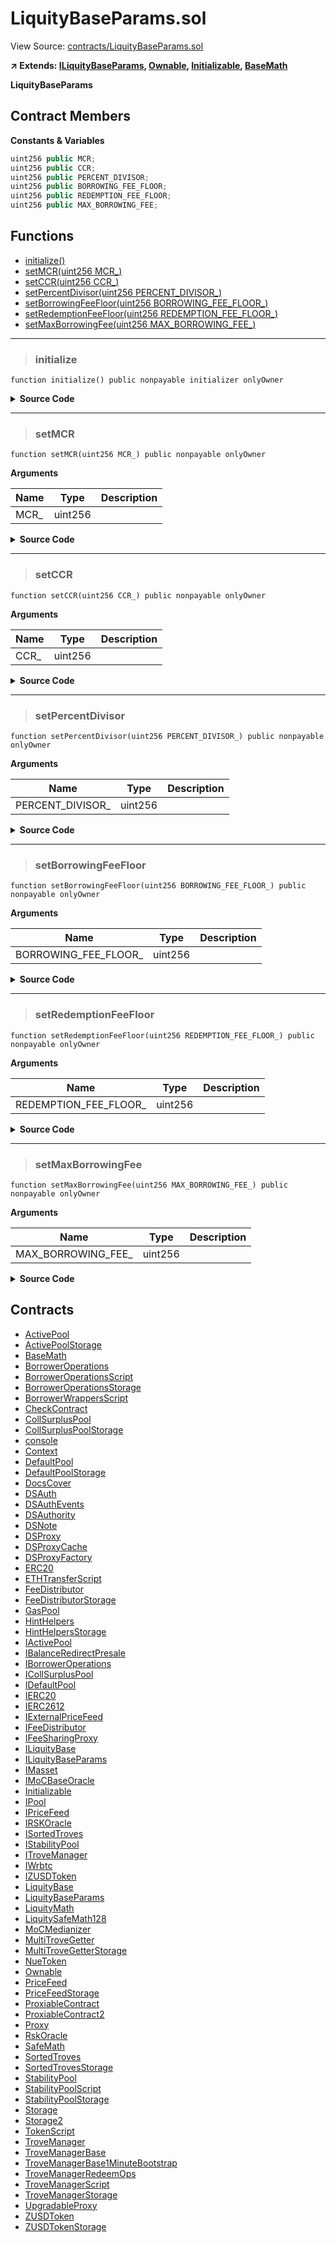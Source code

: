 # LiquityBaseParams.sol

View Source: [contracts/LiquityBaseParams.sol](../contracts/LiquityBaseParams.sol)

**↗ Extends: [ILiquityBaseParams](ILiquityBaseParams.md), [Ownable](Ownable.md), [Initializable](Initializable.md), [BaseMath](BaseMath.md)**

**LiquityBaseParams**

## Contract Members
**Constants & Variables**

```js
uint256 public MCR;
uint256 public CCR;
uint256 public PERCENT_DIVISOR;
uint256 public BORROWING_FEE_FLOOR;
uint256 public REDEMPTION_FEE_FLOOR;
uint256 public MAX_BORROWING_FEE;

```

## Functions

- [initialize()](#initialize)
- [setMCR(uint256 MCR_)](#setmcr)
- [setCCR(uint256 CCR_)](#setccr)
- [setPercentDivisor(uint256 PERCENT_DIVISOR_)](#setpercentdivisor)
- [setBorrowingFeeFloor(uint256 BORROWING_FEE_FLOOR_)](#setborrowingfeefloor)
- [setRedemptionFeeFloor(uint256 REDEMPTION_FEE_FLOOR_)](#setredemptionfeefloor)
- [setMaxBorrowingFee(uint256 MAX_BORROWING_FEE_)](#setmaxborrowingfee)

---    

> ### initialize

```solidity
function initialize() public nonpayable initializer onlyOwner 
```

<details>
	<summary><strong>Source Code</strong></summary>

```javascript
function initialize() public initializer onlyOwner {
        MCR = 1100000000000000000; // 110%
        CCR = 1500000000000000000; // 150%
        PERCENT_DIVISOR = 200; // dividing by 200 yields 0.5%
        BORROWING_FEE_FLOOR = (DECIMAL_PRECISION / 1000) * 25; // 2.5%
        REDEMPTION_FEE_FLOOR = (DECIMAL_PRECISION / 1000) * 25; // 2.5%
        MAX_BORROWING_FEE = (DECIMAL_PRECISION / 100) * 5; // 5%
    }
```
</details>

---    

> ### setMCR

```solidity
function setMCR(uint256 MCR_) public nonpayable onlyOwner 
```

**Arguments**

| Name        | Type           | Description  |
| ------------- |------------- | -----|
| MCR_ | uint256 |  | 

<details>
	<summary><strong>Source Code</strong></summary>

```javascript
function setMCR(uint256 MCR_) public onlyOwner {
        MCR = MCR_;
    }
```
</details>

---    

> ### setCCR

```solidity
function setCCR(uint256 CCR_) public nonpayable onlyOwner 
```

**Arguments**

| Name        | Type           | Description  |
| ------------- |------------- | -----|
| CCR_ | uint256 |  | 

<details>
	<summary><strong>Source Code</strong></summary>

```javascript
function setCCR(uint256 CCR_) public onlyOwner {
        CCR = CCR_;
    }
```
</details>

---    

> ### setPercentDivisor

```solidity
function setPercentDivisor(uint256 PERCENT_DIVISOR_) public nonpayable onlyOwner 
```

**Arguments**

| Name        | Type           | Description  |
| ------------- |------------- | -----|
| PERCENT_DIVISOR_ | uint256 |  | 

<details>
	<summary><strong>Source Code</strong></summary>

```javascript
function setPercentDivisor(uint256 PERCENT_DIVISOR_) public onlyOwner {
        PERCENT_DIVISOR = PERCENT_DIVISOR_;
    }
```
</details>

---    

> ### setBorrowingFeeFloor

```solidity
function setBorrowingFeeFloor(uint256 BORROWING_FEE_FLOOR_) public nonpayable onlyOwner 
```

**Arguments**

| Name        | Type           | Description  |
| ------------- |------------- | -----|
| BORROWING_FEE_FLOOR_ | uint256 |  | 

<details>
	<summary><strong>Source Code</strong></summary>

```javascript
function setBorrowingFeeFloor(uint256 BORROWING_FEE_FLOOR_) public onlyOwner {
        BORROWING_FEE_FLOOR = BORROWING_FEE_FLOOR_;
    }
```
</details>

---    

> ### setRedemptionFeeFloor

```solidity
function setRedemptionFeeFloor(uint256 REDEMPTION_FEE_FLOOR_) public nonpayable onlyOwner 
```

**Arguments**

| Name        | Type           | Description  |
| ------------- |------------- | -----|
| REDEMPTION_FEE_FLOOR_ | uint256 |  | 

<details>
	<summary><strong>Source Code</strong></summary>

```javascript
function setRedemptionFeeFloor(uint256 REDEMPTION_FEE_FLOOR_) public onlyOwner {
        REDEMPTION_FEE_FLOOR = REDEMPTION_FEE_FLOOR_;
    }
```
</details>

---    

> ### setMaxBorrowingFee

```solidity
function setMaxBorrowingFee(uint256 MAX_BORROWING_FEE_) public nonpayable onlyOwner 
```

**Arguments**

| Name        | Type           | Description  |
| ------------- |------------- | -----|
| MAX_BORROWING_FEE_ | uint256 |  | 

<details>
	<summary><strong>Source Code</strong></summary>

```javascript
function setMaxBorrowingFee(uint256 MAX_BORROWING_FEE_) public onlyOwner {
        MAX_BORROWING_FEE = MAX_BORROWING_FEE_;
    }
```
</details>

## Contracts

* [ActivePool](ActivePool.md)
* [ActivePoolStorage](ActivePoolStorage.md)
* [BaseMath](BaseMath.md)
* [BorrowerOperations](BorrowerOperations.md)
* [BorrowerOperationsScript](BorrowerOperationsScript.md)
* [BorrowerOperationsStorage](BorrowerOperationsStorage.md)
* [BorrowerWrappersScript](BorrowerWrappersScript.md)
* [CheckContract](CheckContract.md)
* [CollSurplusPool](CollSurplusPool.md)
* [CollSurplusPoolStorage](CollSurplusPoolStorage.md)
* [console](console.md)
* [Context](Context.md)
* [DefaultPool](DefaultPool.md)
* [DefaultPoolStorage](DefaultPoolStorage.md)
* [DocsCover](DocsCover.md)
* [DSAuth](DSAuth.md)
* [DSAuthEvents](DSAuthEvents.md)
* [DSAuthority](DSAuthority.md)
* [DSNote](DSNote.md)
* [DSProxy](DSProxy.md)
* [DSProxyCache](DSProxyCache.md)
* [DSProxyFactory](DSProxyFactory.md)
* [ERC20](ERC20.md)
* [ETHTransferScript](ETHTransferScript.md)
* [FeeDistributor](FeeDistributor.md)
* [FeeDistributorStorage](FeeDistributorStorage.md)
* [GasPool](GasPool.md)
* [HintHelpers](HintHelpers.md)
* [HintHelpersStorage](HintHelpersStorage.md)
* [IActivePool](IActivePool.md)
* [IBalanceRedirectPresale](IBalanceRedirectPresale.md)
* [IBorrowerOperations](IBorrowerOperations.md)
* [ICollSurplusPool](ICollSurplusPool.md)
* [IDefaultPool](IDefaultPool.md)
* [IERC20](IERC20.md)
* [IERC2612](IERC2612.md)
* [IExternalPriceFeed](IExternalPriceFeed.md)
* [IFeeDistributor](IFeeDistributor.md)
* [IFeeSharingProxy](IFeeSharingProxy.md)
* [ILiquityBase](ILiquityBase.md)
* [ILiquityBaseParams](ILiquityBaseParams.md)
* [IMasset](IMasset.md)
* [IMoCBaseOracle](IMoCBaseOracle.md)
* [Initializable](Initializable.md)
* [IPool](IPool.md)
* [IPriceFeed](IPriceFeed.md)
* [IRSKOracle](IRSKOracle.md)
* [ISortedTroves](ISortedTroves.md)
* [IStabilityPool](IStabilityPool.md)
* [ITroveManager](ITroveManager.md)
* [IWrbtc](IWrbtc.md)
* [IZUSDToken](IZUSDToken.md)
* [LiquityBase](LiquityBase.md)
* [LiquityBaseParams](LiquityBaseParams.md)
* [LiquityMath](LiquityMath.md)
* [LiquitySafeMath128](LiquitySafeMath128.md)
* [MoCMedianizer](MoCMedianizer.md)
* [MultiTroveGetter](MultiTroveGetter.md)
* [MultiTroveGetterStorage](MultiTroveGetterStorage.md)
* [NueToken](NueToken.md)
* [Ownable](Ownable.md)
* [PriceFeed](PriceFeed.md)
* [PriceFeedStorage](PriceFeedStorage.md)
* [ProxiableContract](ProxiableContract.md)
* [ProxiableContract2](ProxiableContract2.md)
* [Proxy](Proxy.md)
* [RskOracle](RskOracle.md)
* [SafeMath](SafeMath.md)
* [SortedTroves](SortedTroves.md)
* [SortedTrovesStorage](SortedTrovesStorage.md)
* [StabilityPool](StabilityPool.md)
* [StabilityPoolScript](StabilityPoolScript.md)
* [StabilityPoolStorage](StabilityPoolStorage.md)
* [Storage](Storage.md)
* [Storage2](Storage2.md)
* [TokenScript](TokenScript.md)
* [TroveManager](TroveManager.md)
* [TroveManagerBase](TroveManagerBase.md)
* [TroveManagerBase1MinuteBootstrap](TroveManagerBase1MinuteBootstrap.md)
* [TroveManagerRedeemOps](TroveManagerRedeemOps.md)
* [TroveManagerScript](TroveManagerScript.md)
* [TroveManagerStorage](TroveManagerStorage.md)
* [UpgradableProxy](UpgradableProxy.md)
* [ZUSDToken](ZUSDToken.md)
* [ZUSDTokenStorage](ZUSDTokenStorage.md)
